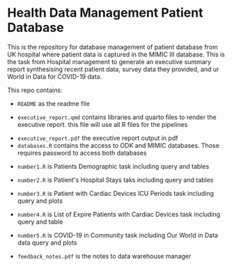 # Health Data Management Patient Database

This is the repository for database management of patient database from UK hospital where patient data is
captured in the MIMIC III database. This is the task from Hospital management to generate an executive
summary report synthesising recent patient data, survey data they provided, and ur World in Data for COVID-19 data.

This repo contains:
* `README` as the readme file </p>
* `executive_report.qmd` contains libraries and quarto files to render the executive report. this file will use all R files for the pipelines </p>
* `executive_report.pdf` the executive report output in pdf
* `databases.R` contains the access to ODK and MIMIC databases. Those requires password to access both databases </p>
* `number1.R` is Patients Demographic task including query and tables </p>
* `number2.R` is Patient's Hospital Stays taks including query and tables </p>
* `number3.R` is Patient with Cardiac Devices ICU Periods task including query and plots </p>
* `number4.R` is List of Expire Patients with Cardiac Devices task including query and table </p>
* `number5.R` is COVID-19 in Community task including Our World in Data data query and plots </p>
* `feedback_notes.pdf` is the notes to data warehouse manager </p>
